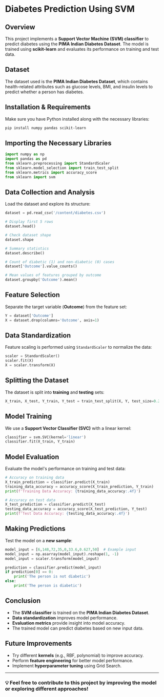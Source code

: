 # Diabetes Prediction Using SVM

## Overview

This project implements a **Support Vector Machine (SVM) classifier** to predict diabetes using the **PIMA Indian Diabetes Dataset**. The model is trained using **scikit-learn** and evaluates its performance on training and test data.

## Dataset

The dataset used is the **PIMA Indian Diabetes Dataset**, which contains health-related attributes such as glucose levels, BMI, and insulin levels to predict whether a person has diabetes.

## Installation & Requirements

Make sure you have Python installed along with the necessary libraries:

```bash
pip install numpy pandas scikit-learn
```

## Importing the Necessary Libraries

```python
import numpy as np
import pandas as pd
from sklearn.preprocessing import StandardScaler
from sklearn.model_selection import train_test_split
from sklearn.metrics import accuracy_score
from sklearn import svm
```

## Data Collection and Analysis

Load the dataset and explore its structure:

```python
dataset = pd.read_csv('/content/diabetes.csv')

# Display first 5 rows
dataset.head()

# Check dataset shape
dataset.shape

# Summary statistics
dataset.describe()

# Count of diabetic (1) and non-diabetic (0) cases
dataset['Outcome'].value_counts()

# Mean values of features grouped by outcome
dataset.groupby('Outcome').mean()
```

## Feature Selection

Separate the target variable (**Outcome**) from the feature set:

```python
Y = dataset['Outcome']
X = dataset.drop(columns='Outcome', axis=1)
```

## Data Standardization

Feature scaling is performed using `StandardScaler` to normalize the data:

```python
scaler = StandardScaler()
scaler.fit(X)
X = scaler.transform(X)
```

## Splitting the Dataset

The dataset is split into **training** and **testing** sets:

```python
X_train, X_test, Y_train, Y_test = train_test_split(X, Y, test_size=0.2, stratify=Y, random_state=2)
```

## Model Training

We use a **Support Vector Classifier (SVC)** with a linear kernel:

```python
classifier = svm.SVC(kernel='linear')
classifier.fit(X_train, Y_train)
```

## Model Evaluation

Evaluate the model's performance on training and test data:

```python
# Accuracy on training data
X_train_prediction = classifier.predict(X_train)
training_data_accuracy = accuracy_score(X_train_prediction, Y_train)
print(f'Training Data Accuracy: {training_data_accuracy:.4f}')

# Accuracy on test data
X_test_prediction = classifier.predict(X_test)
testing_data_accuracy = accuracy_score(X_test_prediction, Y_test)
print(f'Test Data Accuracy: {testing_data_accuracy:.4f}')
```

## Making Predictions

Test the model on a **new sample**:

```python
model_input = [6,148,72,35,0,33.6,0.627,50]  # Example input
model_input = np.asarray(model_input).reshape(1, -1)
model_input = scaler.transform(model_input)

prediction = classifier.predict(model_input)
if prediction[0] == 0:
    print('The person is not diabetic')
else:
    print('The person is diabetic')
```

## Conclusion

- The **SVM classifier** is trained on the **PIMA Indian Diabetes Dataset**.
- **Data standardization** improves model performance.
- **Evaluation metrics** provide insight into model accuracy.
- The trained model can predict diabetes based on new input data.

## Future Improvements

- Try different **kernels** (e.g., RBF, polynomial) to improve accuracy.
- Perform **feature engineering** for better model performance.
- Implement **hyperparameter tuning** using Grid Search.

---

### 💡 Feel free to contribute to this project by improving the model or exploring different approaches!
